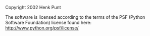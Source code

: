 Copyright 2002 Henk Punt

The software is licensed according to the terms of the PSF (Python Software Foundation) license found here: http://www.python.org/psf/license/